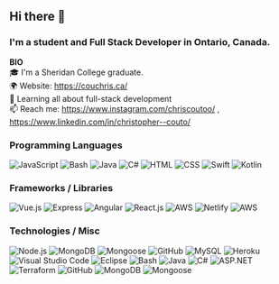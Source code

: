 ## Hi there 👋
### I'm a student and Full Stack Developer in Ontario, Canada.
**BIO**  
:mortar_board: I'm a Sheridan College graduate.  
🌍 Website: https://couchris.ca/  
🌱 Learning all about full-stack development  
📫 Reach me: https://www.instagram.com/chriscoutoo/ , https://www.linkedin.com/in/christopher--couto/

### Programming Languages


<img src="https://img.shields.io/badge/JavaScript-F7DF1E.svg?style=for-the-badge&amp;logo=JavaScript&amp;logoColor=black" alt="JavaScript">
<img src="https://img.shields.io/badge/Bash-89E051.svg?style=for-the-badge&amp;logo=GNU+Bash&amp;logoColor=white" alt="Bash">
<img src="https://img.shields.io/badge/Java-007396.svg?style=for-the-badge&amp;logo=Java&amp;logoColor=white" alt="Java">
<img src="https://img.shields.io/badge/C%23-178600.svg?style=for-the-badge&amp;logo=C%23&amp;logoColor=white" alt="C#">
<img src="https://img.shields.io/badge/HTML-E34F26.svg?style=for-the-badge&amp;logo=HTML5&amp;logoColor=white" alt="HTML">
<img src="https://img.shields.io/badge/CSS-264DE4.svg?style=for-the-badge&amp;logo=CSS3&amp;logoColor=white" alt="CSS">
<img src="https://img.shields.io/badge/Swift-FFAC45.svg?style=for-the-badge&amp;logo=Swift&amp;logoColor=white" alt="Swift">
<img src="https://img.shields.io/badge/Kotlin-F18E33.svg?style=for-the-badge&amp;logo=Kotlin&amp;logoColor=white" alt="Kotlin">

### Frameworks / Libraries

<img src="https://img.shields.io/badge/Vue.js-41B883.svg?style=for-the-badge&amp;logo=Vue.js&amp;logoColor=white" alt="Vue.js">
<img src="https://img.shields.io/badge/Express.js-23404d59.svg?style=for-the-badge&amp;logo=Express&amp;logoColor=white" alt="Express">
<img src="https://img.shields.io/badge/Angular-DD0031.svg?style=for-the-badge&amp;logo=Angular&amp;logoColor=white" alt="Angular">
<img src="https://img.shields.io/badge/React.js-61DAFB.svg?style=for-the-badge&amp;logo=React&amp;logoColor=white" alt="React.js">
<img src="https://img.shields.io/badge/AWS-232F3E.svg?style=for-the-badge&amp;logo=Amazon+Web+Services&amp;logoColor=white" alt="AWS">
<img src="https://img.shields.io/badge/Netlify-00C7B7.svg?style=for-the-badge&amp;logo=Netlify&amp;logoColor=white" alt="Netlify">
<img src="https://img.shields.io/badge/git-%23F05033.svg?style=for-the-badge&logo=git&logoColor=white" alt="AWS">

### Technologies / Misc

<img src="https://img.shields.io/badge/Node.js-339933.svg?style=for-the-badge&amp;logo=Node.js&amp;logoColor=white" alt="Node.js">
<img src="https://img.shields.io/badge/MongoDB-47A248.svg?style=for-the-badge&amp;logo=MongoDB&amp;logoColor=white" alt="MongoDB">
<img src="https://img.shields.io/badge/Mongoose-384954.svg?style=for-the-badge&amp;logo=Mongoose&amp;logoColor=white" alt="Mongoose">
<img src="https://img.shields.io/badge/GitHub-181717.svg?style=for-the-badge&amp;logo=GitHub&amp;logoColor=white" alt="GitHub">
<img src="https://img.shields.io/badge/MySQL-4479A1.svg?style=for-the-badge&amp;logo=MySQL&amp;logoColor=white" alt="MySQL">
<img src="https://img.shields.io/badge/Heroku-430098.svg?style=for-the-badge&amp;logo=Heroku&amp;logoColor=white" alt="Heroku">
<img src="https://img.shields.io/badge/Visual%20Studio%20Code-007ACC.svg?style=for-the-badge&amp;logo=Visual+Studio+Code&amp;logoColor=white" alt="Visual Studio Code">
<img src="https://img.shields.io/badge/Eclipse-2C2255.svg?style=for-the-badge&amp;logo=Eclipse&amp;logoColor=white" alt="Eclipse">


<img src="https://img.shields.io/badge/Bash-89E051.svg?style=for-the-badge&amp;logo=GNU+Bash&amp;logoColor=white" alt="Bash">
<img src="https://img.shields.io/badge/Java-007396.svg?style=for-the-badge&amp;logo=Java&amp;logoColor=white" alt="Java">
<img src="https://img.shields.io/badge/C%23-178600.svg?style=for-the-badge&amp;logo=C%23&amp;logoColor=white" alt="C#">
<img src="https://img.shields.io/badge/ASP.NET-3B7DDA.svg?style=for-the-badge&amp;logo=ASP.NET&amp;logoColor=white" alt="ASP.NET">

<img src="https://img.shields.io/badge/Terraform-4EAF49.svg?style=for-the-badge&amp;logo=Terraform&amp;logoColor=white" alt="Terraform">
<img src="https://img.shields.io/badge/GitHub-181717.svg?style=for-the-badge&amp;logo=GitHub&amp;logoColor=white" alt="GitHub">
<img src="https://img.shields.io/badge/MongoDB-47A248.svg?style=for-the-badge&amp;logo=MongoDB&amp;logoColor=white" alt="MongoDB">
<img src="https://img.shields.io/badge/Mongoose-384954.svg?style=for-the-badge&amp;logo=Mongoose&amp;logoColor=white" alt="Mongoose">

